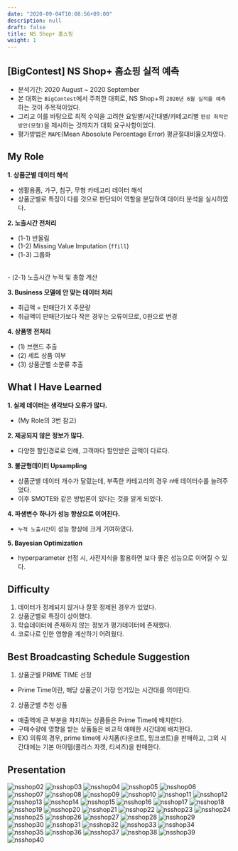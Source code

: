 ```yaml
---
date: "2020-09-04T10:08:56+09:00"
description: null
draft: false
title: NS Shop+ 홈쇼핑
weight: 1
---
```


## [BigContest] NS Shop+ 홈쇼핑 실적 예측
- 분석기간: 2020 August ~ 2020 September
- 본 대회는 `BigContest`에서 주최한 대회로, NS Shop+의 `2020년 6월 실적을 예측`하는 것이 주목적이었다.
- 그리고 이를 바탕으로 최적 수익을 고려한 요일별/시간대별/카테고리별 `편성 최적안 방안(모형)`을 제시하는 것까지가 대회 요구사항이었다.
- 평가방법은 `MAPE`(Mean Abosolute Percentage Error) 평균절대비율오차였다.


## My Role
**1. 상품군별 데이터 해석**
  - 생활용품, 가구, 침구, 무형 카테고리 데이터 해석
  - 상품군별로 특징이 다를 것으로 판단되어 역할을 분담하여 데이터 분석을 실시하였다.

**2. 노출시간 전처리**
  - (1-1) 반올림
  - (1-2) Missing Value Imputation (`ffill`)
  - (1-3) 그룹화
<br>
  - (2-1) 노출시간 누적 및 총합 계산

**3. Business 모델에 안 맞는 데이터 처리**
  - 취급액 = 판매단가 X 주문량
  - 취급액이 판매단가보다 작은 경우는 오류이므로, 0원으로 변경

**4. 상품명 전처리**
  - (1) 브랜드 추출
  - (2) 세트 상품 여부
  - (3) 상품군별 소분류 추출

## What I Have Learned
**1. 실제 데이터는 생각보다 오류가 많다.**
  - (My Role의 3번 참고)
  
**2. 제공되지 않은 정보가 많다.**
  - 다양한 할인경로로 인해, 고객마다 할인받은 금액이 다르다.

**3. 불균형데이터 Upsampling**
  - 상품군별 데이터 개수가 달랐는데, 부족한 카테고리의 경우 n배 데이터수를 늘려주었다.
  - 이후 SMOTE와 같은 방법론이 있다는 것을 알게 되었다.

**4. 파생변수 하나가 성능 향상으로 이어진다.**
  - `누적 노출시간`이 성능 향상에 크게 기여하였다.

**5. Bayesian Optimization**
  - hyperparameter 선정 시, 사전지식을 활용하면 보다 좋은 성능으로 이어질 수 있다.

  
## Difficulty
1. 데이터가 정제되지 않거나 잘못 정제된 경우가 있었다.
2. 상품군별로 특징이 상이했다.
3. 학습데이터에 존재하지 않는 정보가 평가데이터에 존재했다.
4. 코로나로 인한 영향을 계산하기 어려웠다. 

## Best Broadcasting Schedule Suggestion
1. 상품군별 PRIME TIME 선정
  - Prime Time이란, 해당 상품군이 가장 인기있는 시간대를 의미한다.
2. 상품군별 추천 상품
  - 매출액에 큰 부분을 차지하는 상품들은 Prime Time에 배치한다.
  - 구매수량에 영향을 받는 상품들은 비교적 애매한 시간대에 배치한다.
  - EX) 의류의 경우, prime time에 사치품(다운코트, 밍크코트)을 판매하고, 그외 시간대에는 기본 아이템(플리스 자켓, 티셔츠)을 판매한다.

## Presentation
![nsshop02](images/posts/project/nsshop_bigcontest/NS홈쇼핑실적예측-02.png)
![nsshop03](images/posts/project/nsshop_bigcontest/NS홈쇼핑실적예측-03.png)
![nsshop04](images/posts/project/nsshop_bigcontest/NS홈쇼핑실적예측-04.png)
![nsshop05](images/posts/project/nsshop_bigcontest/NS홈쇼핑실적예측-05.png)
![nsshop06](images/posts/project/nsshop_bigcontest/NS홈쇼핑실적예측-06.png)
![nsshop07](images/posts/project/nsshop_bigcontest/NS홈쇼핑실적예측-07.png)
![nsshop08](images/posts/project/nsshop_bigcontest/NS홈쇼핑실적예측-08.png)
![nsshop09](images/posts/project/nsshop_bigcontest/NS홈쇼핑실적예측-09.png)
![nsshop10](images/posts/project/nsshop_bigcontest/NS홈쇼핑실적예측-10.png)
![nsshop11](images/posts/project/nsshop_bigcontest/NS홈쇼핑실적예측-11.png)
![nsshop12](images/posts/project/nsshop_bigcontest/NS홈쇼핑실적예측-12.png)
![nsshop13](images/posts/project/nsshop_bigcontest/NS홈쇼핑실적예측-13.png)
![nsshop14](images/posts/project/nsshop_bigcontest/NS홈쇼핑실적예측-14.png)
![nsshop15](images/posts/project/nsshop_bigcontest/NS홈쇼핑실적예측-15.png)
![nsshop16](images/posts/project/nsshop_bigcontest/NS홈쇼핑실적예측-16.png)
![nsshop17](images/posts/project/nsshop_bigcontest/NS홈쇼핑실적예측-17.png)
![nsshop18](images/posts/project/nsshop_bigcontest/NS홈쇼핑실적예측-18.png)
![nsshop19](images/posts/project/nsshop_bigcontest/NS홈쇼핑실적예측-19.png)
![nsshop20](images/posts/project/nsshop_bigcontest/NS홈쇼핑실적예측-20.png)
![nsshop21](images/posts/project/nsshop_bigcontest/NS홈쇼핑실적예측-21.png)
![nsshop22](images/posts/project/nsshop_bigcontest/NS홈쇼핑실적예측-22.png)
![nsshop23](images/posts/project/nsshop_bigcontest/NS홈쇼핑실적예측-23.png)
![nsshop24](images/posts/project/nsshop_bigcontest/NS홈쇼핑실적예측-24.png)
![nsshop25](images/posts/project/nsshop_bigcontest/NS홈쇼핑실적예측-25.png)
![nsshop26](images/posts/project/nsshop_bigcontest/NS홈쇼핑실적예측-26.png)
![nsshop27](images/posts/project/nsshop_bigcontest/NS홈쇼핑실적예측-27.png)
![nsshop28](images/posts/project/nsshop_bigcontest/NS홈쇼핑실적예측-28.png)
![nsshop29](images/posts/project/nsshop_bigcontest/NS홈쇼핑실적예측-29.png)
![nsshop30](images/posts/project/nsshop_bigcontest/NS홈쇼핑실적예측-30.png)
![nsshop31](images/posts/project/nsshop_bigcontest/NS홈쇼핑실적예측-31.png)
![nsshop32](images/posts/project/nsshop_bigcontest/NS홈쇼핑실적예측-32.png)
![nsshop33](images/posts/project/nsshop_bigcontest/NS홈쇼핑실적예측-33.png)
![nsshop34](images/posts/project/nsshop_bigcontest/NS홈쇼핑실적예측-34.png)
![nsshop35](images/posts/project/nsshop_bigcontest/NS홈쇼핑실적예측-35.png)
![nsshop36](images/posts/project/nsshop_bigcontest/NS홈쇼핑실적예측-36.png)
![nsshop37](images/posts/project/nsshop_bigcontest/NS홈쇼핑실적예측-37.png)
![nsshop38](images/posts/project/nsshop_bigcontest/NS홈쇼핑실적예측-38.png)
![nsshop39](images/posts/project/nsshop_bigcontest/NS홈쇼핑실적예측-39.png)
![nsshop40](images/posts/project/nsshop_bigcontest/NS홈쇼핑실적예측-40.png)

<br>
<br>